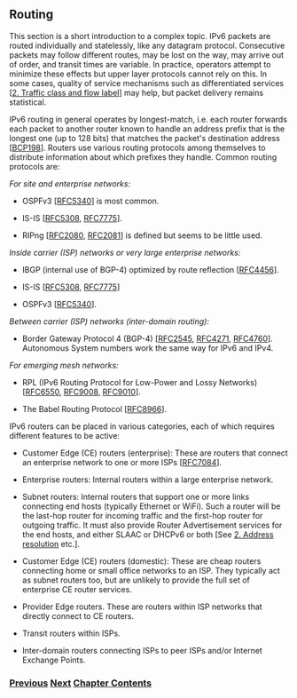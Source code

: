 ## Routing

This section is a short introduction to a complex topic. IPv6 packets are routed individually and statelessly, like any datagram protocol. Consecutive packets may follow different routes, may be lost on the way, may arrive out of order, and transit times are variable. In practice, operators attempt to minimize these effects but upper layer protocols cannot rely on this. In some cases, quality of service mechanisms such as differentiated services \[[2. Traffic class and flow label](../2.%20IPv6%20Basic%20Technology/Traffic%20class%20and%20flow%20label.md)] may help, but packet delivery remains statistical.

IPv6 routing in general operates by longest-match, i.e. each router forwards each packet to another router known to handle an address prefix that is the longest one (up to 128 bits) that matches the packet's destination address \[[BCP198](https://www.rfc-editor.org/info/bcp198)]. Routers use various routing protocols among themselves to distribute information about which prefixes they handle. Common routing protocols are:

*For site and enterprise networks:*

- OSPFv3 \[[RFC5340](https://www.rfc-editor.org/info/rfc5340)] is most common.

- IS-IS \[[RFC5308](https://www.rfc-editor.org/info/rfc5308), [RFC7775](https://www.rfc-editor.org/info/rfc7775)].

- RIPng \[[RFC2080](https://www.rfc-editor.org/info/rfc2080), [RFC2081](https://www.rfc-editor.org/info/rfc2081)] is defined but seems to be little used.

*Inside carrier (ISP) networks or very large enterprise networks:*

- IBGP (internal use of BGP-4) optimized by route reflection \[[RFC4456](https://www.rfc-editor.org/info/rfc4456)].

- IS-IS \[[RFC5308](https://www.rfc-editor.org/info/rfc5308), [RFC7775](https://www.rfc-editor.org/info/rfc7775)]

- OSPFv3 \[[RFC5340](https://www.rfc-editor.org/info/rfc5340)].

*Between carrier (ISP) networks (inter-domain routing):*

- Border Gateway Protocol 4 (BGP-4) \[[RFC2545](https://www.rfc-editor.org/info/rfc2545), [RFC4271](https://www.rfc-editor.org/info/rfc4271), [RFC4760](https://www.rfc-editor.org/info/rfc4760)]. Autonomous System numbers work the same way for IPv6 and IPv4.

*For emerging mesh networks:*

- RPL (IPv6 Routing Protocol for Low-Power and Lossy Networks) \[[RFC6550](https://www.rfc-editor.org/info/rfc6550), [RFC9008](https://www.rfc-editor.org/info/rfc9008), [RFC9010](https://www.rfc-editor.org/info/rfc9010)]. 

- The Babel Routing Protocol \[[RFC8966](https://www.rfc-editor.org/info/rfc8966)].

IPv6 routers can be placed in various categories, each of which requires different features to be active:

- Customer Edge (CE) routers (enterprise): These are routers that connect an enterprise network to one or more ISPs \[[RFC7084](https://www.rfc-editor.org/info/rfc7084)].

- Enterprise routers: Internal routers within a large enterprise network.

- Subnet routers: Internal routers that support one or more links connecting end hosts (typically Ethernet or WiFi). Such a router will be the last-hop router for incoming traffic and the first-hop router for outgoing traffic. It must also provide Router Advertisement services for the end hosts, and either SLAAC or DHCPv6 or both \[See [2. Address resolution](../2.%20IPv6%20Basic%20Technology/Address%20resolution.md) etc.].

- Customer Edge (CE) routers (domestic): These are cheap routers connecting home or small office networks to an ISP. They typically act as subnet routers too, but are unlikely to provide the full set of enterprise CE router services.

- Provider Edge routers. These are routers within ISP networks that directly connect to CE routers.

- Transit routers within ISPs.

- Inter-domain routers connecting ISPs to peer ISPs and/or Internet Exchange Points.


<!-- Link lines generated automatically; do not delete -->
### [<ins>Previous</ins>](DNS.md) [<ins>Next</ins>](Transport%20protocols.md) [<ins>Chapter Contents</ins>](2.%20IPv6%20Basic%20Technology.md)
